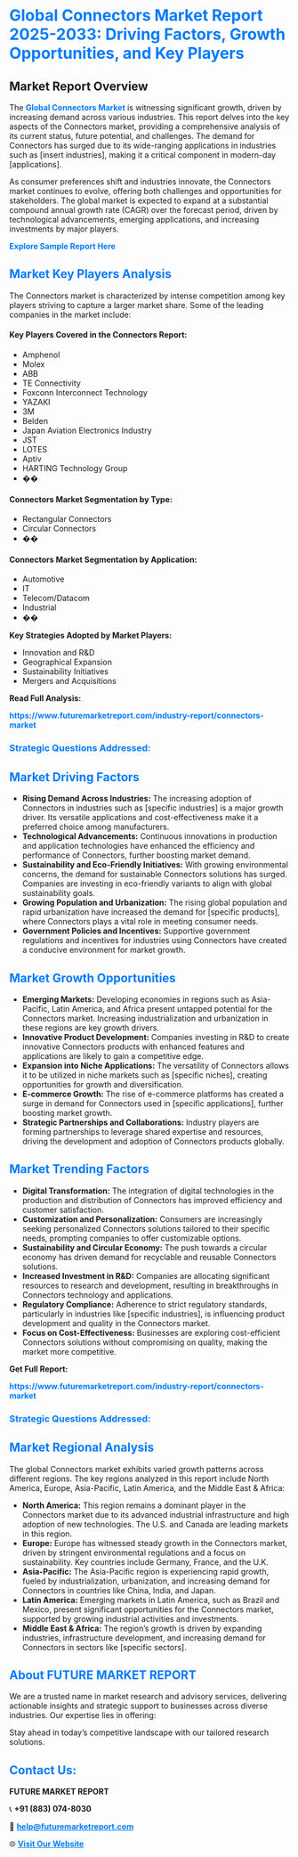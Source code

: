 <h1 style="color: #007BFF;">Global Connectors Market Report 2025-2033: Driving Factors, Growth Opportunities, and Key Players</h1>

<section id="overview">
<h2>Market Report Overview</h2>
<p>The <a href="https://www.futuremarketreport.com/industry-report/connectors-market" style="color: #007BFF; text-decoration: none;"><strong>Global Connectors Market</strong></a> is witnessing significant growth, driven by increasing demand across various industries. This report delves into the key aspects of the Connectors market, providing a comprehensive analysis of its current status, future potential, and challenges. The demand for Connectors has surged due to its wide-ranging applications in industries such as [insert industries], making it a critical component in modern-day [applications].</p>
<p>As consumer preferences shift and industries innovate, the Connectors market continues to evolve, offering both challenges and opportunities for stakeholders. The global market is expected to expand at a substantial compound annual growth rate (CAGR) over the forecast period, driven by technological advancements, emerging applications, and increasing investments by major players.</p>
</section>

<section id="overview">
<p><a href="https://www.futuremarketreport.com/request-sample/reportId=107185" style="color: #007BFF; text-decoration: none;"><strong>Explore Sample Report Here</strong></a></p>
</section>

<section id="key-players">
<h2 style="color: #007BFF;">Market Key Players Analysis</h2>
<p>The Connectors market is characterized by intense competition among key players striving to capture a larger market share. Some of the leading companies in the market include:</p>
<h4>Key Players Covered in the Connectors Report:</h4>
<ul><li>Amphenol</li><li>Molex</li><li>ABB</li><li>TE Connectivity</li><li>Foxconn Interconnect Technology</li><li>YAZAKI</li><li>3M</li><li>Belden</li><li>Japan Aviation Electronics Industry</li><li>JST</li><li>LOTES</li><li>Aptiv</li><li>HARTING Technology Group</li><li>��</li></ul>
<h4>Connectors Market Segmentation by Type:</h4>
<ul><li>Rectangular Connectors</li><li>Circular Connectors</li><li>��</li></ul>

<h4>Connectors Market Segmentation by Application:</h4>
<ul><li>Automotive</li><li>IT</li><li>Telecom/Datacom</li><li>Industrial</li><li>��</li></ul>
<p><strong>Key Strategies Adopted by Market Players:</strong></p>
<ul>
<li>Innovation and R&D</li>
<li>Geographical Expansion</li>
<li>Sustainability Initiatives</li>
<li>Mergers and Acquisitions</li>
</ul>
</section>

<section>
<p><strong>Read Full Analysis: </strong></p><a href="https://www.futuremarketreport.com/industry-report/connectors-market" style="color: #007BFF; text-decoration: none;"><strong>https://www.futuremarketreport.com/industry-report/connectors-market</strong></a>
<h3 style="color: #007BFF;">Strategic Questions Addressed:</h3>
</section>

<section id="driving-factors">
<h2 style="color: #007BFF;">Market Driving Factors</h2>
<ul>
<li><strong>Rising Demand Across Industries:</strong> The increasing adoption of Connectors in industries such as [specific industries] is a major growth driver. Its versatile applications and cost-effectiveness make it a preferred choice among manufacturers.</li>
<li><strong>Technological Advancements:</strong> Continuous innovations in production and application technologies have enhanced the efficiency and performance of Connectors, further boosting market demand.</li>
<li><strong>Sustainability and Eco-Friendly Initiatives:</strong> With growing environmental concerns, the demand for sustainable Connectors solutions has surged. Companies are investing in eco-friendly variants to align with global sustainability goals.</li>
<li><strong>Growing Population and Urbanization:</strong> The rising global population and rapid urbanization have increased the demand for [specific products], where Connectors plays a vital role in meeting consumer needs.</li>
<li><strong>Government Policies and Incentives:</strong> Supportive government regulations and incentives for industries using Connectors have created a conducive environment for market growth.</li>
</ul>
</section>

<section id="growth-opportunities">
<h2 style="color: #007BFF;">Market Growth Opportunities</h2>
<ul>
<li><strong>Emerging Markets:</strong> Developing economies in regions such as Asia-Pacific, Latin America, and Africa present untapped potential for the Connectors market. Increasing industrialization and urbanization in these regions are key growth drivers.</li>
<li><strong>Innovative Product Development:</strong> Companies investing in R&D to create innovative Connectors products with enhanced features and applications are likely to gain a competitive edge.</li>
<li><strong>Expansion into Niche Applications:</strong> The versatility of Connectors allows it to be utilized in niche markets such as [specific niches], creating opportunities for growth and diversification.</li>
<li><strong>E-commerce Growth:</strong> The rise of e-commerce platforms has created a surge in demand for Connectors used in [specific applications], further boosting market growth.</li>
<li><strong>Strategic Partnerships and Collaborations:</strong> Industry players are forming partnerships to leverage shared expertise and resources, driving the development and adoption of Connectors products globally.</li>
</ul>
</section>

<section id="trending-factors">
<h2 style="color: #007BFF;">Market Trending Factors</h2>
<ul>
<li><strong>Digital Transformation:</strong> The integration of digital technologies in the production and distribution of Connectors has improved efficiency and customer satisfaction.</li>
<li><strong>Customization and Personalization:</strong> Consumers are increasingly seeking personalized Connectors solutions tailored to their specific needs, prompting companies to offer customizable options.</li>
<li><strong>Sustainability and Circular Economy:</strong> The push towards a circular economy has driven demand for recyclable and reusable Connectors solutions.</li>
<li><strong>Increased Investment in R&D:</strong> Companies are allocating significant resources to research and development, resulting in breakthroughs in Connectors technology and applications.</li>
<li><strong>Regulatory Compliance:</strong> Adherence to strict regulatory standards, particularly in industries like [specific industries], is influencing product development and quality in the Connectors market.</li>
<li><strong>Focus on Cost-Effectiveness:</strong> Businesses are exploring cost-efficient Connectors solutions without compromising on quality, making the market more competitive.</li>
</ul>
</section>

<section>
<p><strong>Get Full Report: </strong></p><a href="https://www.futuremarketreport.com/industry-report/connectors-market" style="color: #007BFF; text-decoration: none;"><strong>https://www.futuremarketreport.com/industry-report/connectors-market</strong></a>
<h3 style="color: #007BFF;">Strategic Questions Addressed:</h3>
</section>


<section id="regional-analysis">
<h2 style="color: #007BFF;">Market Regional Analysis</h2>
<p>The global Connectors market exhibits varied growth patterns across different regions. The key regions analyzed in this report include North America, Europe, Asia-Pacific, Latin America, and the Middle East & Africa:</p>
<ul>
<li><strong>North America:</strong> This region remains a dominant player in the Connectors market due to its advanced industrial infrastructure and high adoption of new technologies. The U.S. and Canada are leading markets in this region.</li>
<li><strong>Europe:</strong> Europe has witnessed steady growth in the Connectors market, driven by stringent environmental regulations and a focus on sustainability. Key countries include Germany, France, and the U.K.</li>
<li><strong>Asia-Pacific:</strong> The Asia-Pacific region is experiencing rapid growth, fueled by industrialization, urbanization, and increasing demand for Connectors in countries like China, India, and Japan.</li>
<li><strong>Latin America:</strong> Emerging markets in Latin America, such as Brazil and Mexico, present significant opportunities for the Connectors market, supported by growing industrial activities and investments.</li>
<li><strong>Middle East & Africa:</strong> The region’s growth is driven by expanding industries, infrastructure development, and increasing demand for Connectors in sectors like [specific sectors].</li>
</ul>
</section>

<footer>
<h2 style="color: #007BFF;">About FUTURE MARKET REPORT</h2>
<p>We are a trusted name in market research and advisory services, delivering actionable insights and strategic support to businesses across diverse industries. Our expertise lies in offering:</p>

<p>Stay ahead in today’s competitive landscape with our tailored research solutions.</p>

<h2 style="color: #007BFF;">Contact Us:</h2>
<p><strong>FUTURE MARKET REPORT</strong></p>
<p>📞 <strong>+91 (883) 074-8030</strong></p>
<p>📧 <strong><a href="mailto:help@futuremarketreport.com" style="color: #007BFF;">help@futuremarketreport.com</a></strong></p>
<p>🌐 <strong><a href="https://www.futuremarketreport.com/" style="color: #007BFF;">Visit Our Website</a></strong></p>
</footer>